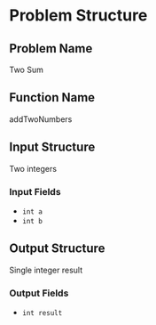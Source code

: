 # Problem Structure

## Problem Name  
Two Sum

## Function Name  
addTwoNumbers

## Input Structure  
Two integers

### Input Fields  
- `int a`  
- `int b`

## Output Structure  
Single integer result

### Output Fields  
- `int result`
